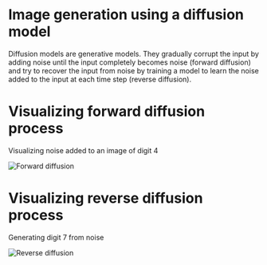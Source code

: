 # Image generation using a diffusion model

Diffusion models are generative models. They gradually corrupt the input by adding noise until the input completely becomes noise (forward diffusion) and try to recover the input from noise by training a model to learn the noise added to the input at each time step (reverse diffusion).

# Visualizing forward diffusion process

Visualizing noise added to an image of digit 4

![Forward diffusion](/images/forward.gif)

# Visualizing reverse diffusion process

Generating digit 7 from noise

![Reverse diffusion](/images/reverse_diffusion.gif)





